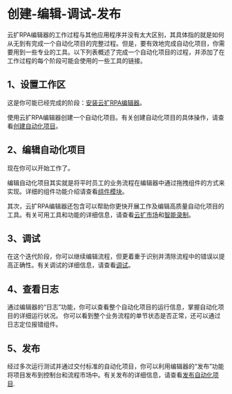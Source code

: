 # 创建-编辑-调试-发布

云扩RPA编辑器的工作过程与其他应用程序并没有太大区别，其具体指的就是如何从无到有完成一个自动化项目的完整过程。但是，要有效地完成自动化项目，你需要用到一些专业的工具。以下列表概述了完成一个自动化项目的过程，并添加了在工作过程的每个阶段可能会使用的一些工具的链接。 

## 1、设置工作区

这是你可能已经完成的阶段：[安装云扩RPA编辑器](../quickStart/Installation.md?_v=v2020.4)。

使用云扩RPA编辑器创建一个自动化项目。有关创建自动化项目的具体操作，请查看[创建自动化项目](CreateProject.md?_v=v2020.4)。 

## 2、编辑自动化项目 

现在你可以开始工作了。

编辑自动化项目其实就是将平时员工的业务流程在编辑器中通过拖拽组件的方式来实现。详细的组件功能介绍请查看[组件模块](../../Activities/ComponentsIntroduction.md?_v=v2020.4)。

其次，云扩RPA编辑器还包含可以帮助你更快开展工作及编辑高质量自动化项目的工具。有关可用工具和功能的详细信息，请查看[云扩市场](../market/Market.md?_v=v2020.4)和[智能录制](developProject/Recording/Recording.md?_v=v2020.4)。

<!-- ![编辑器自动化项目](https://docimages.blob.core.chinacloudapi.cn/images/Studio/workingProcess/writeProject.png) -->

## 3、调试

在这个迭代阶段，你可以继续编辑流程，但更着重于识别并清除流程中的错误以提高正确性。有关调试的详细信息，请查看[调试](Debugging/Debugging.md?_v=v2020.4)。

<!-- ![调试](https://docimages.blob.core.chinacloudapi.cn/images/Studio/workingProcess/debugProject.png) -->

## 4、查看日志

通过编辑器的“日志”功能，你可以查看整个自动化项目的运行信息，掌握自动化项目的详细运行状况。 你可以看到整个业务流程的单节状态是否正常，还可以通过日志定位报错组件。

<!-- ![查看日志](https://docimages.blob.core.chinacloudapi.cn/images/Studio/workingProcess/viewLog.png) -->

## 5、发布

经过多次运行测试并通过交付标准的自动化项目，你可以利用编辑器的“发布”功能将项目发布到控制台和流程市场中。有关发布的详细信息，请查看[发布自动化项目](PublishProject.md?_v=v2020.4).

<!-- ![发布](https://docimages.blob.core.chinacloudapi.cn/images/Studio/workingProcess/publishProject.png) -->
